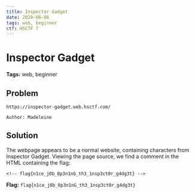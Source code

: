 ```yaml
---
title: Inspector Gadget
date: 2020-06-06
tags: web, beginner
ctf: HSCTF 7
---
```


# Inspector Gadget

**Tags:** web, beginner

## Problem
```
https://inspector-gadget.web.hsctf.com/

Author: Madeleine
```

## Solution
The webpage appears to be a normal website, containing characters from Inspector Gadget. Viewing the page source, we find a comment in the HTML containing the flag:
```
<!-- flag{n1ce_j0b_0p3n1nG_th3_1nsp3ct0r_g4dg3t} -->
```

**Flag:** ```flag{n1ce_j0b_0p3n1nG_th3_1nsp3ct0r_g4dg3t}```